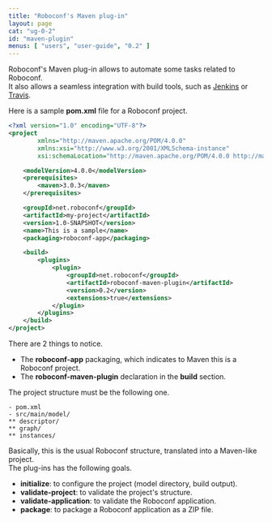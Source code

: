 ```yaml
---
title: "Roboconf's Maven plug-in"
layout: page
cat: "ug-0-2"
id: "maven-plugin"
menus: [ "users", "user-guide", "0.2" ]
---
```


Roboconf's Maven plug-in allows to automate some tasks related to Roboconf.  
It also allows a seamless integration with build tools, such as [Jenkins](http://jenkins-ci.org) or [Travis](http://travis-ci.org).

Here is a sample **pom.xml** file for a Roboconf project.

```xml
<?xml version="1.0" encoding="UTF-8"?>
<project 
		xmlns="http://maven.apache.org/POM/4.0.0" 
		xmlns:xsi="http://www.w3.org/2001/XMLSchema-instance" 
		xsi:schemaLocation="http://maven.apache.org/POM/4.0.0 http://maven.apache.org/maven-v4_0_0.xsd">

	<modelVersion>4.0.0</modelVersion>
	<prerequisites>
		<maven>3.0.3</maven>
	</prerequisites>

	<groupId>net.roboconf</groupId>
	<artifactId>my-project</artifactId>
	<version>1.0-SNAPSHOT</version>
	<name>This is a sample</name>
	<packaging>roboconf-app</packaging>

	<build>
		<plugins>
			<plugin>
				<groupId>net.roboconf</groupId>
				<artifactId>roboconf-maven-plugin</artifactId>
				<version>0.2</version>
				<extensions>true</extensions>
			</plugin>
		</plugins>
	</build>
</project>
```

There are 2 things to notice.

* The **roboconf-app** packaging, which indicates to Maven this is a Roboconf project.
* The **roboconf-maven-plugin** declaration in the **build** section.

The project structure must be the following one.

	- pom.xml
	- src/main/model/
	** descriptor/
	** graph/
	** instances/

Basically, this is the usual Roboconf structure, translated into a Maven-like project.  
The plug-ins has the following goals.

* **initialize**: to configure the project (model directory, build output).
* **validate-project**: to validate the project's structure.
* **validate-application**: to validate the Roboconf application.
* **package**: to package a Roboconf application as a ZIP file.
